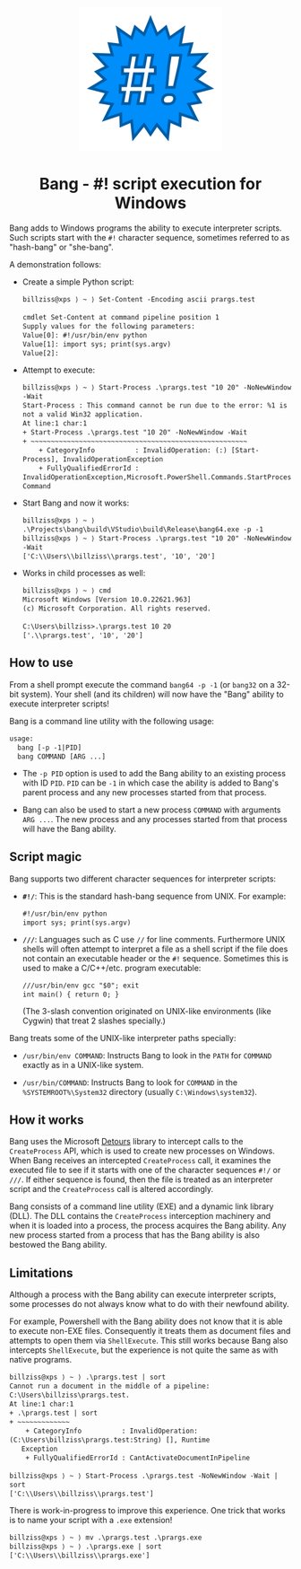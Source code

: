 <h1 align="center">
<img src="art/bang.png" width="256"/>
<br/>
<br/>
Bang - #! script execution for Windows
</h1>


Bang adds to Windows programs the ability to execute interpreter scripts. Such scripts start with the `#!` character sequence, sometimes referred to as "hash-bang" or "she-bang".

A demonstration follows:

- Create a simple Python script:

    ```
    billziss@xps ⟩ ~ ⟩ Set-Content -Encoding ascii prargs.test

    cmdlet Set-Content at command pipeline position 1
    Supply values for the following parameters:
    Value[0]: #!/usr/bin/env python
    Value[1]: import sys; print(sys.argv)
    Value[2]:
    ```

- Attempt to execute:

    ```
    billziss@xps ⟩ ~ ⟩ Start-Process .\prargs.test "10 20" -NoNewWindow -Wait
    Start-Process : This command cannot be run due to the error: %1 is not a valid Win32 application.
    At line:1 char:1
    + Start-Process .\prargs.test "10 20" -NoNewWindow -Wait
    + ~~~~~~~~~~~~~~~~~~~~~~~~~~~~~~~~~~~~~~~~~~~~~~~~~~~~~~
        + CategoryInfo          : InvalidOperation: (:) [Start-Process], InvalidOperationException
        + FullyQualifiedErrorId : InvalidOperationException,Microsoft.PowerShell.Commands.StartProcess
    Command
    ```

- Start Bang and now it works:

    ```
    billziss@xps ⟩ ~ ⟩ .\Projects\bang\build\VStudio\build\Release\bang64.exe -p -1
    billziss@xps ⟩ ~ ⟩ Start-Process .\prargs.test "10 20" -NoNewWindow -Wait
    ['C:\\Users\\billziss\\prargs.test', '10', '20']
    ```

- Works in child processes as well:

    ```
    billziss@xps ⟩ ~ ⟩ cmd
    Microsoft Windows [Version 10.0.22621.963]
    (c) Microsoft Corporation. All rights reserved.

    C:\Users\billziss>.\prargs.test 10 20
    ['.\\prargs.test', '10', '20']
    ```

## How to use

From a shell prompt execute the command `bang64 -p -1` (or `bang32` on a 32-bit system). Your shell (and its children) will now have the "Bang" ability to execute interpreter scripts!

Bang is a command line utility with the following usage:

```
usage:
  bang [-p -1|PID]
  bang COMMAND [ARG ...]
```

- The `-p PID` option is used to add the Bang ability to an existing process with ID `PID`. `PID` can be `-1` in which case the ability is added to Bang's parent process and any new processes started from that process.

- Bang can also be used to start a new process `COMMAND` with arguments `ARG ...`. The new process and any processes started from that process will have the Bang ability.

## Script magic

Bang supports two different character sequences for interpreter scripts:

- **`#!/`**: This is the standard hash-bang sequence from UNIX. For example:

    ```
    #!/usr/bin/env python
    import sys; print(sys.argv)
    ```

- **`///`**: Languages such as C use `//` for line comments. Furthermore UNIX shells will often attempt to interpret a file as a shell script if the file does not contain an executable header or the `#!` sequence. Sometimes this is used to make a C/C++/etc. program executable:

    ```
    ///usr/bin/env gcc "$0"; exit
    int main() { return 0; }
    ```

    (The 3-slash convention originated on UNIX-like environments (like Cygwin) that treat 2 slashes specially.)

Bang treats some of the UNIX-like interpreter paths specially:

- `/usr/bin/env COMMAND`: Instructs Bang to look in the `PATH` for `COMMAND` exactly as in a UNIX-like system.

- `/usr/bin/COMMAND`: Instructs Bang to look for `COMMAND` in the `%SYSTEMROOT%\System32` directory (usually `C:\Windows\system32`).

## How it works

Bang uses the Microsoft [Detours](https://github.com/microsoft/Detours) library to intercept calls to the `CreateProcess` API, which is used to create new processes on Windows. When Bang receives an intercepted `CreateProcess` call, it examines the executed file to see if it starts with one of the character sequences `#!/` or `///`. If either sequence is found, then the file is treated as an interpreter script and the `CreateProcess` call is altered accordingly.

Bang consists of a command line utility (EXE) and a dynamic link library (DLL). The DLL contains the `CreateProcess` interception machinery and when it is loaded into a process, the process acquires the Bang ability. Any new process started from a process that has the Bang ability is also bestowed the Bang ability.

## Limitations

Although a process with the Bang ability can execute interpreter scripts, some processes do not always know what to do with their newfound ability.

For example, Powershell with the Bang ability does not know that it is able to execute non-EXE files. Consequently it treats them as document files and attempts to open them via `ShellExecute`. This still works because Bang also intercepts `ShellExecute`, but the experience is not quite the same as with native programs.

```
billziss@xps ⟩ ~ ⟩ .\prargs.test | sort
Cannot run a document in the middle of a pipeline: C:\Users\billziss\prargs.test.
At line:1 char:1
+ .\prargs.test | sort
+ ~~~~~~~~~~~~~
    + CategoryInfo          : InvalidOperation: (C:\Users\billziss\prargs.test:String) [], Runtime
   Exception
    + FullyQualifiedErrorId : CantActivateDocumentInPipeline

billziss@xps ⟩ ~ ⟩ Start-Process .\prargs.test -NoNewWindow -Wait | sort
['C:\\Users\\billziss\\prargs.test']
```

There is work-in-progress to improve this experience. One trick that works is to name your script with a `.exe` extension!

```
billziss@xps ⟩ ~ ⟩ mv .\prargs.test .\prargs.exe
billziss@xps ⟩ ~ ⟩ .\prargs.exe | sort
['C:\\Users\\billziss\\prargs.exe']
```

